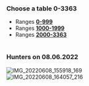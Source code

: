 ### Choose a table 0-3363
- Ranges [**0-999**](https://github.com/phrutis/wif500/blob/main/x64/Release/ranges0-999.md)</br>
- Ranges [**1000-1999**](https://github.com/phrutis/wif500/blob/main/x64/Release/ranges1000-1999.md)</br>
- Ranges [**2000-3363**](https://github.com/phrutis/wif500/blob/main/x64/Release/ranges2000-3363.md)</br></br>
### Hunters on 08.06.2022
![IMG_20220608_155918_169](https://user-images.githubusercontent.com/82582647/172622844-52d3d6a0-7067-461c-b9b1-81fc255021e3.png)</br>
![IMG_20220608_164057_216](https://user-images.githubusercontent.com/82582647/172631428-5f6b0435-474e-4a79-865c-1603294f1d95.jpg)
